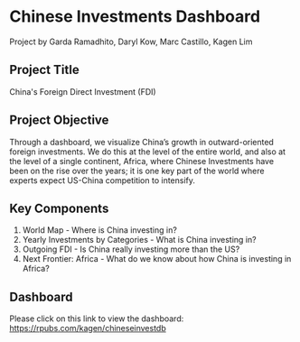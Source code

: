 # Chinese Investments Dashboard
Project by Garda Ramadhito, Daryl Kow, Marc Castillo, Kagen Lim

## Project Title
China's Foreign Direct Investment (FDI)

## Project Objective
Through a dashboard, we visualize China’s growth in outward-oriented foreign investments. We do this at the level of the entire world, and also at the level of a single continent, Africa, where Chinese Investments have been on the rise over the years; it is one key part of the world where experts expect US-China competition to intensify.

## Key Components
1. World Map - Where is China investing in?
2. Yearly Investments by Categories - What is China investing in?
3. Outgoing FDI - Is China really investing more than the US?
4. Next Frontier: Africa - What do we know about how China is investing in Africa?

## Dashboard

Please click on this link to view the dashboard: https://rpubs.com/kagen/chineseinvestdb
